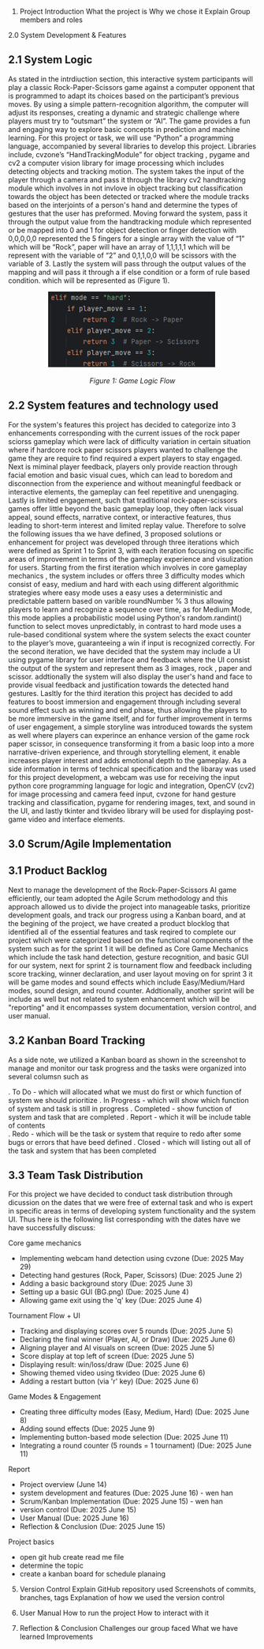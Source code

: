 1. Project Introduction
What the project is
Why we chose it
Explain Group members and roles

2.0 System Development & Features

## 2.1 System Logic
As stated in the intrdiuction section, this interactive system  participants will play a classic Rock-Paper-Scissors game  against a computer opponent that is programmed to adapt its choices based on the participant’s previous moves. By using a simple pattern-recognition algorithm, the computer will adjust its  responses, creating a dynamic and strategic challenge where players must try to “outsmart” the system or “AI”. The game provides a fun and engaging way to explore basic concepts in prediction and machine learning. For this project or task, we will use “Python” a programming language, accompanied by several libraries to develop this project. Libraries include, cvzone’s  “HandTrackingModule” for object tracking , pygame and cv2 a computer vision library for image processing which includes detecting objects and tracking motion. The system takes the input of the player through a camera and pass it through the library cv2 handtracking module which involves in not invlove in object tracking but classification towards the object has been detected or tracked where the module tracks based on the interjoints of a person's hand and determine the types of gestures that the user has preformed. Moving forward the system, pass it through the output value from the handtracking module which represented or be mapped into 0 and 1 for object detection or  finger detection with 0,0,0,0,0 represented the 5 fingers for a single array with the value of “1” which will be  “Rock”, paper will have an array of 1,1,1,1,1 which will be represent with the variable of  “2”  and 0,1,1,0,0 will be scissors with the variable of  3. Lastly  the system will pass through the output values of the mapping and will pass it through a if else condition or a form of rule based condition. which will be represented as (Figure 1).

<div align="center">
  <img src="figures/figure_1.png" alt="Figure 1: Game Logic Flow"/>
  <p><em>Figure 1: Game Logic Flow</em></p>
</div>

## 2.2 System features and technology used

For the system's features this project has decided to categorize into 3 enhancements corresponding with the current issues of the rock paper sciorss gameplay which were lack of difficulty variation in certain situation where if hardcore rock paper scissors players wanted to challenge the game they are require to find required a expert players to stay engaged. Next is miminal player feedback, players only provide reaction through facial emotion and basic visual cues, which can lead to boredom and disconnection from the experience and without meaningful feedback or interactive elements, the gameplay can feel repetitive and unengaging. Lastly is limited engagement, such that traditional rock-paper-scissors games offer little beyond the basic gameplay loop, they often lack visual appeal, sound effects, narrative context, or interactive features, thus leading to short-term interest and limited replay value. Therefore to solve the following issues tha we have defined, 3 proposed solutions or enhancement for project was developed through three iterations which were defined as Sprint 1 to Sprint 3, with each iteration focusing on specific areas of improvement in terms of the gameplay experience and visulization for users. Starting from the first iteration which involves in core gameplay mechanics , the system includes or offers three 3 difficulty modes which consist of easy, medium and hard with each using different algorithmic strategies where  easy mode uses a easy uses a deterministic and predictable pattern based on varible roundNumber % 3 thus allowing players to learn and recognize a sequence over time, as for Medium Mode, this mode applies a probabilistic model using Python's random.randint() function to select moves unpredictably, in contrast to hard mode uses a rule-based conditional system where the system selects the exact counter to the player’s move, guaranteeing a win if input is recognized correctly. For the second iteration, we have decided that the system may include a UI using pygame library for user interface and feedback where the UI consist the output of the system  and represent them as 3 images,  rock , paper and scissor. addtionally the system will also display the user's hand and face to provide visual feedback and justification towards the detected hand gestures. Lasltly for the third iteration this project has decided to add features to boost immersion and engagement through including several sound effect such as winning and end phase, thus allowing the players to be more immersive in the game itself, and for further improvement in terms of user engagement, a simple storyline was introduced towards the system as well where players can experince an enhance version of the game rock paper scissor, in consequence transforming it from a basic loop into a more narrative-driven experience, and through storytelling element, it enable increases player interest and adds emotional depth to the gameplay. As a side information in terms of technical specification and the libaray was used for this project development, a webcam was use for receiving the input python core programming language for logic and integration, OpenCV (cv2) for image processing and camera feed input, cvzone for hand gesture tracking and classification, pygame for rendering images, text, and sound in the UI, and lastly tkinter and tkvideo library will be used for displaying post-game video and interface elements.


## 3.0 Scrum/Agile Implementation

## 3.1 Product Backlog
Next to manage the development of the Rock-Paper-Scissors AI game efficiently, our team adopted the Agile Scrum methodology and this approach allowed us to divide the project into manageable tasks, prioritize development goals, and track our progress using a Kanban board, and at the begining of the project, we have created a product blocklog that identified all of the essential features and task reqired to complete our project which were categorized based on the functional components of the system such as for the sprint 1 it will be defined as Core Game Mechanics which include the task hand detection, gesture recognition, and basic GUI for our system, next for sprint 2 is tournament flow and feedback including score tracking, winner declaration, and user layout moving on for sprint 3 it will be game modes and sound effects which include Easy/Medium/Hard modes, sound design, and round counter. Addtionally, another sprint will be include as well but not related to system enhancement which will be "reporting" and it encompasses system documentation, version control, and user manual. 

## 3.2 Kanban Board Tracking
As a side note, we utilized a Kanban board as shown in the screenshot to manage and monitor our task progress and the tasks were organized into several columsn such as

. To Do -  which will allocated what we must do first or which function of system we should prioritize
. In Progress - which will show which function of system and task is still in progress 
. Completed - show function of system and task that are completed 
. Report  -  which it will be include table of contents  
. Redo - which will be the task or system that require to redo after some bugs or errors that have beed defined
. Closed  - which will listing out all of the task and system that has been completed

## 3.3 Team Task Distribution
For this project we have decided to conduct task distribution through dicussion on the dates that we were free of external task and who is expert in specific areas in terms of developing system functionality and the system UI. Thus here is the following list corresponding with the dates have we have successfully discuss: 

Core game mechanics
- Implementing webcam hand detection using cvzone (Due: 2025 May 29)
-  Detecting hand gestures (Rock, Paper, Scissors) (Due: 2025 June 2)
-  Adding a basic background story (Due: 2025 June 3)
-  Setting up a basic GUI (BG.png) (Due: 2025 June 4)
-  Allowing game exit using the 'q' key (Due: 2025 June 4)

Tournament Flow + UI
- Tracking and displaying scores over 5 rounds (Due: 2025 June 5)
- Declaring the final winner (Player, AI, or Draw) (Due: 2025 June 6)
- Aligning player and AI visuals on screen (Due: 2025 June 5)
- Score display at top left of screen (Due: 2025 June 5)
- Displaying result: win/loss/draw (Due: 2025 June 6)
- Showing themed video using tkvideo (Due: 2025 June 6)
- Adding a restart button (via 'r' key) (Due: 2025 June 6)


Game Modes & Engagement
- Creating three difficulty modes (Easy, Medium, Hard) (Due: 2025 June 8)
- Adding sound effects (Due: 2025 June 9)
- Implementing button-based mode selection (Due: 2025 June 11)
- Integrating a round counter (5 rounds = 1 tournament) (Due: 2025 June 11)


Report
- Project overview (June 14)
- system development and features (Due: 2025 June 16) - wen han
- Scrum/Kanban Implementation (Due: 2025 June 15) - wen han
- version control (Due: 2025 June 15)
- User Manual (Due: 2025 June 16)
- Reflection & Conclusion (Due: 2025 June 15)

Project basics 
- open git hub create read me file
- determine the topic 
-  create a kanban board for schedule planaing


5. Version Control
Explain GitHub repository used
Screenshots of commits, branches, tags
Explanation of how we used the version control

6. User Manual
How to run the project
How to interact with it

7. Reflection & Conclusion
Challenges our  group faced 
What we have learned
Improvements

